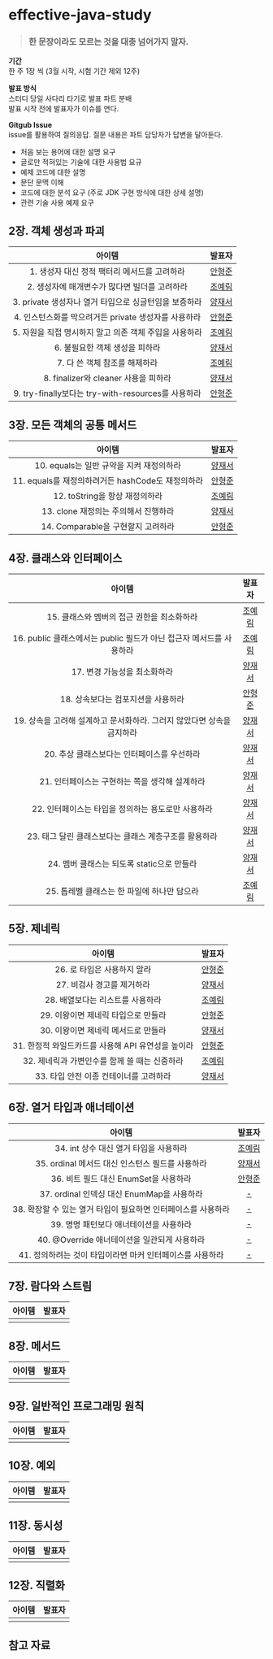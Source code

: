 [^1]: 링크 다는 법 -> [표시할 내용](링크)

# effective-java-study
> ### 한 문장이라도 모르는 것을 대충 넘어가지 말자.  

**기간**  
한 주 1장 씩 (3월 시작, 시험 기간 제외 12주)  

**발표 방식**  
스터디 당일 사다리 타기로 발표 파트 분배  
발표 시작 전에 발표자가 이슈를 연다.  

**Gitgub Issue**  
issue를 활용하여 질의응답. 질문 내용은 파트 담당자가 답변을 달아둔다.  
  - 처음 보는 용어에 대한 설명 요구
  - 글로만 적혀있는 기술에 대한 사용법 요규
  - 예제 코드에 대한 설명
  - 문단 문맥 이해
  - 코드에 대한 분석 요구 (주로 JDK  구현 방식에 대한 상세 설명)
  - 관련 기술 사용 예제 요구

## 2장. 객체 생성과 파괴  
|아이템|발표자|
|:---:|:---:|
|1. 생성자 대신 정적 팩터리 메서드를 고려하라 | [안형준](https://com-squadleader.tistory.com/195) |  
|2. 생성자에 매개변수가 많다면 빌더를 고려하라 | [조예림](https://joyerim.tistory.com/44) |
|3. private 생성자나 열거 타입으로 싱글턴임을 보증하라 | [양재서](https://jaeseo0519.tistory.com/146) |
|4. 인스턴스화를 막으려거든 private 생성자를 사용하라 | [안형준](https://com-squadleader.tistory.com/195) |
|5. 자원을 직접 명시하지 말고 의존 객체 주입을 사용하라 | [조예림](https://joyerim.tistory.com/45) |
|6. 불필요한 객체 생성을 피하라| [양재서](https://jaeseo0519.tistory.com/149) |
|7. 다 쓴 객체 참조를 해제하라| [조예림](https://joyerim.tistory.com/46) |
|8. finalizer와 cleaner 사용을 피하라| [양재서](https://jaeseo0519.tistory.com/151) |
|9. try-finally보다는 try-with-resources를 사용하라| [안형준](https://com-squadleader.tistory.com/199) |

## 3장. 모든 객체의 공통 메서드  
|아이템|발표자|
|:---:|:---:|
|10. equals는 일반 규약을 지켜 재정의하라 | [양재서](https://jaeseo0519.tistory.com/153) |
|11. equals를 재정의하려거든 hashCode도 재정의하라 | [안형준](https://com-squadleader.tistory.com/201) |
|12. toString을 항상 재정의하라 | [조예림](https://joyerim.tistory.com/51) |
|13. clone 재정의는 주의해서 진행하라 | [양재서](https://jaeseo0519.tistory.com/158) |
|14. Comparable을 구현할지 고려하라 | [안형준](https://com-squadleader.tistory.com/219) |

## 4장. 클래스와 인터페이스  

|아이템|발표자|
|:---:|:---:|
|15. 클래스와 멤버의 접근 권한을 최소화하라 | [조예림](https://joyerim.tistory.com/55) |
|16. public 클래스에서는 public 필드가 아닌 접근자 메서드를 사용하라 | [조예림](https://joyerim.tistory.com/56) |
|17. 변경 가능성을 최소화하라 | [양재서](https://jaeseo0519.tistory.com/162) |
|18. 상속보다는 컴포지션을 사용하라 | [안형준](https://com-squadleader.tistory.com/223) |
|19. 상속을 고려해 설계하고 문서화하라. 그러지 않았다면 상속을 금지하라 | [양재서](https://jaeseo0519.tistory.com/171) |
|20. 추상 클래스보다는 인터페이스를 우선하라 | [양재서](https://jaeseo0519.tistory.com/172) |
|21. 인터페이스는 구현하는 쪽을 생각해 설계하라 | [양재서](https://jaeseo0519.tistory.com/173) |
|22. 인터페이스는 타입을 정의하는 용도로만 사용하라 | [양재서](https://jaeseo0519.tistory.com/174) |
|23. 태그 달린 클래스보다는 클래스 계층구조를 활용하라 | [양재서](https://jaeseo0519.tistory.com/175) |
|24. 멤버 클래스는 되도록 static으로 만들라 | [양재서](https://jaeseo0519.tistory.com/176) |
|25. 톱레벨 클래스는 한 파일에 하나만 담으라 | [조예림](https://joyerim.tistory.com/65) |

## 5장. 제네릭  

|아이템|발표자|
|:---:|:---:|
|26. 로 타입은 사용하지 말라 | [안형준](https://com-squadleader.tistory.com/235) |
|27. 비검사 경고를 제거하라 | [양재서](https://jaeseo0519.tistory.com/179) |
|28. 배열보다는 리스트를 사용하라 | [조예림](https://joyerim.tistory.com/68) |
|29. 이왕이면 제네릭 타입으로 만들라 | [안형준](https://com-squadleader.tistory.com/238) |
|30. 이왕이면 제네릭 메서드로 만들라 | [양재서](https://jaeseo0519.tistory.com/182) |
|31. 한정적 와일드카드를 사용해 API 유연성을 높이라 | [안형준](https://com-squadleader.tistory.com/240) |
|32. 제네릭과 가변인수를 함께 쓸 때는 신중하라 | [조예림](https://joyerim.tistory.com/72) |
|33. 타입 안전 이종 컨테이너를 고려하라 | [양재서](https://jaeseo0519.tistory.com/185) |

## 6장. 열거 타입과 애너테이션

|아이템|발표자|
|:---:|:---:|
|34. int 상수 대신 열거 타입을 사용하라|[조예림](https://joyerim.tistory.com/74)|
|35. ordinal 메서드 대신 인스턴스 필드를 사용하라|[양재서](https://jaeseo0519.tistory.com/187)|
|36. 비트 필드 대신 EnumSet을 사용하라|[안형준](https://com-squadleader.tistory.com/245)|
|37. ordinal 인덱싱 대신 EnumMap을 사용하라|[-]()|
|38. 확장할 수 있는 열거 타입이 필요하면 인터페이스를 사용하라|[-]()|
|39. 명명 패턴보다 애너테이션을 사용하라|[-]()|
|40. @Override 애너테이션을 일관되게 사용하라|[-]()|
|41. 정의하려는 것이 타입이라면 마커 인터페이스를 사용하라|[-]()|

## 7장. 람다와 스트림

|아이템|발표자|
|:---:|:---:|
|||

## 8장. 메서드  

|아이템|발표자|
|:---:|:---:|
|||

## 9장. 일반적인 프로그래밍 원칙  

|아이템|발표자|
|:---:|:---:|
|||

## 10장. 예외  

|아이템|발표자|
|:---:|:---:|
|||

## 11장. 동시성  

|아이템|발표자|
|:---:|:---:|
|||

## 12장. 직렬화  

|아이템|발표자|
|:---:|:---:|
|||

## 참고 자료
